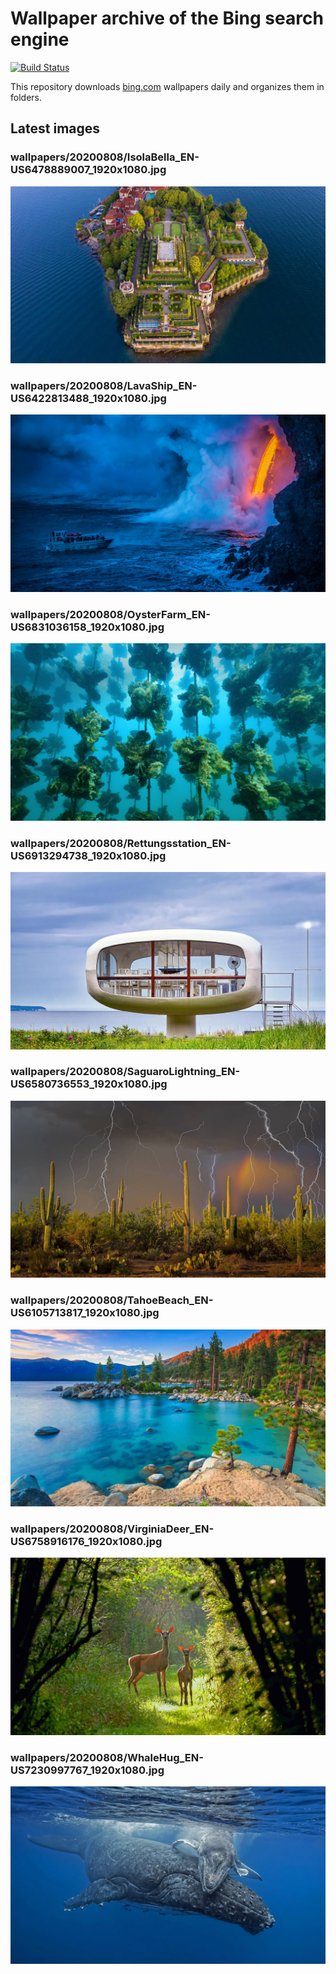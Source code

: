 # Wallpaper archive of the Bing search engine

[![Build Status](https://travis-ci.org/kijart/bing-daily-images-dl.svg?branch=wallpapers)](https://travis-ci.org/kijart/bing-daily-images-dl)

This repository downloads [bing.com](https://www.bing.com) wallpapers daily and organizes them in folders.

## Latest images

<!-- Wallpapers -->

### wallpapers/20200808/IsolaBella_EN-US6478889007_1920x1080.jpg

![wallpapers/20200808/IsolaBella_EN-US6478889007_1920x1080.jpg](wallpapers/20200808/IsolaBella_EN-US6478889007_1920x1080.jpg)

### wallpapers/20200808/LavaShip_EN-US6422813488_1920x1080.jpg

![wallpapers/20200808/LavaShip_EN-US6422813488_1920x1080.jpg](wallpapers/20200808/LavaShip_EN-US6422813488_1920x1080.jpg)

### wallpapers/20200808/OysterFarm_EN-US6831036158_1920x1080.jpg

![wallpapers/20200808/OysterFarm_EN-US6831036158_1920x1080.jpg](wallpapers/20200808/OysterFarm_EN-US6831036158_1920x1080.jpg)

### wallpapers/20200808/Rettungsstation_EN-US6913294738_1920x1080.jpg

![wallpapers/20200808/Rettungsstation_EN-US6913294738_1920x1080.jpg](wallpapers/20200808/Rettungsstation_EN-US6913294738_1920x1080.jpg)

### wallpapers/20200808/SaguaroLightning_EN-US6580736553_1920x1080.jpg

![wallpapers/20200808/SaguaroLightning_EN-US6580736553_1920x1080.jpg](wallpapers/20200808/SaguaroLightning_EN-US6580736553_1920x1080.jpg)

### wallpapers/20200808/TahoeBeach_EN-US6105713817_1920x1080.jpg

![wallpapers/20200808/TahoeBeach_EN-US6105713817_1920x1080.jpg](wallpapers/20200808/TahoeBeach_EN-US6105713817_1920x1080.jpg)

### wallpapers/20200808/VirginiaDeer_EN-US6758916176_1920x1080.jpg

![wallpapers/20200808/VirginiaDeer_EN-US6758916176_1920x1080.jpg](wallpapers/20200808/VirginiaDeer_EN-US6758916176_1920x1080.jpg)

### wallpapers/20200808/WhaleHug_EN-US7230997767_1920x1080.jpg

![wallpapers/20200808/WhaleHug_EN-US7230997767_1920x1080.jpg](wallpapers/20200808/WhaleHug_EN-US7230997767_1920x1080.jpg)

